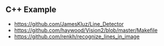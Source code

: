 
## C++ Example
- https://github.com/JamesKluz/Line_Detector
- https://github.com/haywood/Vision2/blob/master/Makefile
- https://github.com/renkh/recognize_lines_in_image
